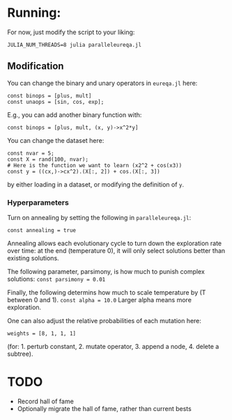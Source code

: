 # Running:

For now, just modify the script to your liking:

`JULIA_NUM_THREADS=8 julia paralleleureqa.jl`

## Modification

You can change the binary and unary operators in `eureqa.jl` here:
```
const binops = [plus, mult]
const unaops = [sin, cos, exp];
```
E.g., you can add another binary function with:
```
const binops = [plus, mult, (x, y)->x^2*y]
```

You can change the dataset here:
```
const nvar = 5;
const X = rand(100, nvar);
# Here is the function we want to learn (x2^2 + cos(x3))
const y = ((cx,)->cx^2).(X[:, 2]) + cos.(X[:, 3])
```
by either loading in a dataset, or modifying the definition of `y`.

### Hyperparameters

Turn on annealing by setting the following in `paralleleureqa.jl`:

`const annealing = true`

Annealing allows each evolutionary cycle to turn down the exploration
rate over time: at the end (temperature 0), it will only select solutions
better than existing solutions.

The following parameter, parsimony, is how much to punish complex solutions:
`
const parsimony = 0.01
`

Finally, the following
determins how much to scale temperature by (T between 0 and 1).
`
const alpha = 10.0
`
Larger alpha means more exploration.

One can also adjust the relative probabilities of each mutation here:
```
weights = [8, 1, 1, 1]
```
(for: 1. perturb constant, 2. mutate operator,
3. append a node, 4. delete a subtree).


# TODO

- Record hall of fame
- Optionally migrate the hall of fame, rather than current bests
